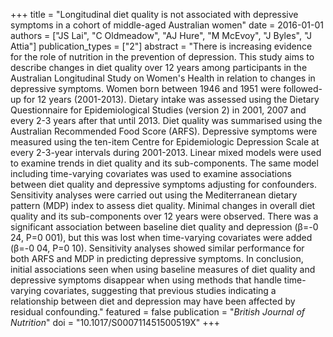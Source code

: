 +++
title = "Longitudinal diet quality is not associated with depressive symptoms in a cohort of middle-aged Australian women"
date = 2016-01-01
authors = ["JS Lai", "C Oldmeadow", "AJ Hure", "M McEvoy", "J Byles", "J Attia"]
publication_types = ["2"]
abstract = "There is increasing evidence for the role of nutrition in the prevention of depression. This study aims to describe changes in diet quality over 12 years among participants in the Australian Longitudinal Study on Women's Health in relation to changes in depressive symptoms. Women born between 1946 and 1951 were followed-up for 12 years (2001-2013). Dietary intake was assessed using the Dietary Questionnaire for Epidemiological Studies (version 2) in 2001, 2007 and every 2-3 years after that until 2013. Diet quality was summarised using the Australian Recommended Food Score (ARFS). Depressive symptoms were measured using the ten-item Centre for Epidemiologic Depression Scale at every 2-3-year intervals during 2001-2013. Linear mixed models were used to examine trends in diet quality and its sub-components. The same model including time-varying covariates was used to examine associations between diet quality and depressive symptoms adjusting for confounders. Sensitivity analyses were carried out using the Mediterranean dietary pattern (MDP) index to assess diet quality. Minimal changes in overall diet quality and its sub-components over 12 years were observed. There was a significant association between baseline diet quality and depression (β=-0 24, P=0 001), but this was lost when time-varying covariates were added (β=-0 04, P=0 10). Sensitivity analyses showed similar performance for both ARFS and MDP in predicting depressive symptoms. In conclusion, initial associations seen when using baseline measures of diet quality and depressive symptoms disappear when using methods that handle time-varying covariates, suggesting that previous studies indicating a relationship between diet and depression may have been affected by residual confounding."
featured = false
publication = "*British Journal of Nutrition*"
doi = "10.1017/S000711451500519X"
+++

